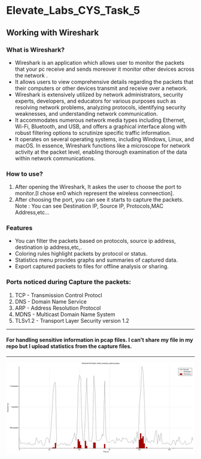 # Elevate_Labs_CYS_Task_5
## Working with Wireshark
### What is Wireshark?
- Wireshark is an application which allows user to monitor the packets that your pc receive and sends moreover it monitor other devices across the network .
- It allows users to view comprehensive details regarding the packets that their computers or other devices transmit and receive over a network.
- Wireshark is extensively utilized by network administrators, security experts, developers, and educators for various purposes such as resolving network problems, analyzing protocols, identifying security weaknesses, and understanding network communication.
- It accommodates numerous network media types including Ethernet, Wi-Fi, Bluetooth, and USB, and offers a graphical interface along with robust filtering options to scrutinize specific traffic information.
- It operates on several operating systems, including Windows, Linux, and macOS. In essence, Wireshark functions like a microscope for network activity at the packet level, enabling thorough examination of the data within network communications.

### How to use?
 1. After opening the Wireshark, It askes the user to choose the port to monitor.[I chose en0 which represent the wireless conneection].
 2. After choosing the port, you can see it starts to capture the packets.
<br>Note : You can see Destination IP, Source IP, Protocols,MAC Address,etc...

### Features
- You can filter the packets based on protocols, source ip address, destination ip address,etc,.
- Coloring rules highlight packets by protocol or status.
- Statistics menu provides graphs and summaries of captured data.
- Export captured packets to files for offline analysis or sharing.

### Ports noticed during Capture the packets:
1. TCP - Transmission Control Protocl
2. DNS - Domain Name Service
3. ARP - Address Resolution Protocol
4. MDNS - Multicast Domain Name System
5. TLSv1.2 - Transport Layer Security version 1.2

   

***
#### For handling sensitive information in pcap files. I can't share my file in my repo but I upload statistics from the capture files.
***
![](https://github.com/mobby14/Elevate_Labs_CYS_Task_5/blob/main/task5_wireshark_capture_io_graph.jpeg)
